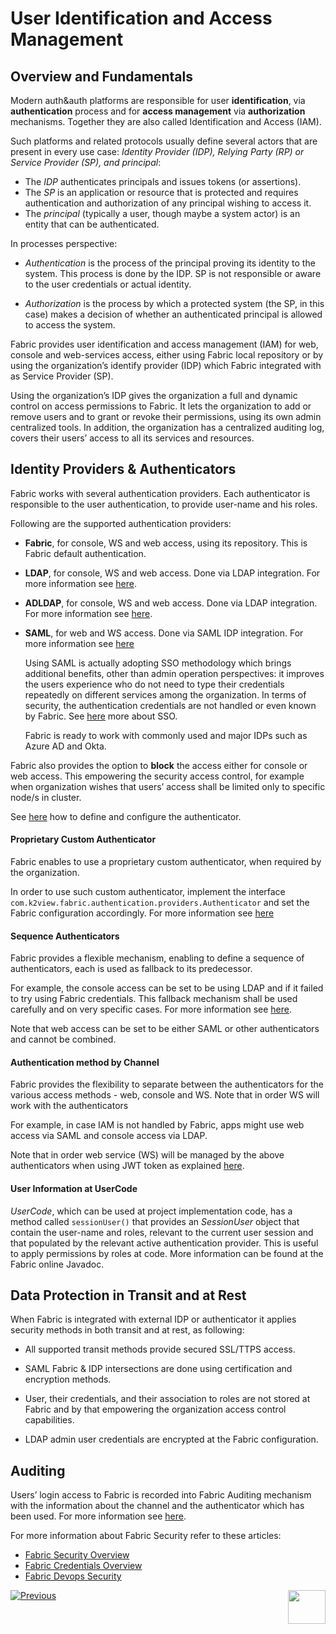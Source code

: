 # User Identification and Access Management

## Overview and Fundamentals 

Modern auth&auth platforms are responsible for user **identification**, via **authentication** process and for **access management** via **authorization** mechanisms. Together they are also called Identification and Access (IAM).

Such platforms and related protocols usually define several actors that are present in every use case: *Identity Provider (IDP), Relying Party (RP) or Service Provider (SP), and principal*:

- The *IDP* authenticates principals and issues tokens (or assertions). 
- The *SP* is an application or resource that is protected and requires authentication and authorization of any principal wishing to access it. 
- The *principal* (typically a user, though maybe a system actor) is an entity that can be authenticated.

In processes perspective: 

- *Authentication* is the process of the principal proving its identity to the system.  This process is done by the IDP. SP is not responsible or aware to the user credentials or actual identity.

- *Authorization* is the process by which a protected system (the SP, in this case) makes a decision of whether an authenticated principal is allowed to access the system.



Fabric provides user identification and access management (IAM) for web, console and web-services access, either using Fabric local repository or by using the organization’s identify provider (IDP) which Fabric integrated with as Service Provider (SP). 

Using the organization’s IDP gives the organization a full and dynamic control on access permissions to Fabric. It lets the organization to add or remove users and to grant or revoke their permissions, using its own admin centralized tools. In addition, the organization has a centralized auditing log, covers their users’ access to all its services and resources. 



## Identity Providers & Authenticators

Fabric works with several authentication providers. Each authenticator is responsible to the user authentication, to provide user-name and his roles.

Following are the supported authentication providers:

- **Fabric**, for console, WS and web access, using its repository. This is Fabric default authentication.

- **LDAP**, for console, WS and web access. Done via LDAP integration. For more information see [here](/articles/26_fabric_security/15_user_IAM_LDAP.md).

- **ADLDAP**, for console, WS and web access. Done via LDAP integration. For more information see [here](/articles/26_fabric_security/15_user_IAM_LDAP.md).

- **SAML**, for web and WS access. Done via SAML IDP integration. For more information see [here](/articles/26_fabric_security/)

  Using SAML is actually adopting SSO methodology which brings additional benefits, other than admin operation perspectives: it improves the users experience who do not need to type their credentials repeatedly on different services among the organization. In terms of security, the authentication credentials are not handled or even known by Fabric. See [here](/articles/26_fabric_security/10_user_IAM_SSO_overview.md) more about SSO.

  Fabric is ready to work with commonly used and major IDPs such as Azure AD and Okta. 

Fabric also provides the option to **block** the access either for console or web access. This empowering the security access control, for example when organization wishes that users’ access shall be limited only to specific node/s in cluster.

See [here](/articles/26_fabric_security/08_user_IAM_configiration.md) how to define and configure the authenticator. 

#### Proprietary Custom Authenticator

Fabric enables to use a proprietary custom authenticator, when required by the organization.

In order to use such custom authenticator, implement the interface `com.k2view.fabric.authentication.providers.Authenticator` and set the Fabric configuration accordingly. For more information see [here]()

#### Sequence Authenticators

Fabric provides a flexible mechanism, enabling to define a sequence of authenticators, each is used as fallback to its predecessor.

For example, the console access can be set to be using LDAP and if it failed to try using Fabric credentials. This fallback mechanism shall be used carefully and on very specific cases. For more information see [here]().

Note that web access can be set to be either SAML or other authenticators and cannot be combined. 

#### Authentication method by Channel

Fabric provides the flexibility to separate between the authenticators for the various access methods - web, console and WS. Note that in order WS will work with the authenticators

For example, in case IAM is not handled by Fabric, apps might use web access via SAML and console access via LDAP.  

Note that in order web service (WS) will be managed by the above authenticators when using JWT token as explained [here](/articles/26_fabric_security/05_fabric_webservices_security.md).

#### User Information at UserCode 

*UserCode*, which can be used at project implementation code, has a method called `sessionUser()` that provides an *SessionUser* object that contain the user-name and roles, relevant to the current user session and that populated by the relevant active authentication provider. This is useful to apply  permissions by roles at code. More information can be found at the Fabric online Javadoc.



## Data Protection in Transit and at Rest

When Fabric is integrated with external IDP or authenticator it applies security methods in both transit and at rest, as following:

- All supported transit methods provide secured SSL/TTPS access.

- SAML Fabric & IDP intersections are done using certification and encryption methods.

- User, their credentials, and their association to roles are not stored at Fabric and by that empowering the organization access control capabilities.

- LDAP admin user credentials are encrypted at the Fabric configuration. 



## Auditing

Users’ login access to Fabric is recorded into Fabric Auditing mechanism with the information about the channel and the authenticator which has been used. For more information see [here](16_user_IAM_auditing.md).



For more information about Fabric Security refer to these articles:

- [Fabric Security Overview](/articles/26_fabric_security/01_fabric_security_overview.md)
- [Fabric Credentials Overview](/articles/17_fabric_credentials/01_fabric_credentials_overview.md)
- [Fabric Devops Security](/articles/99_fabric_infras/devops/01_fabric_security_overview.md)



[![Previous](/articles/images/Previous.png)](/articles/26_fabric_security/06_data_masking.md)[<img align="right" width="60" height="54" src="/articles/images/Next.png">](/articles/26_fabric_security/08_user_IAM_SSO_overview.md)
